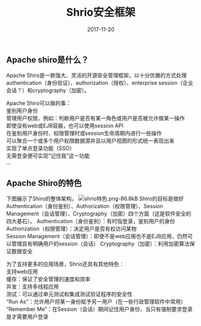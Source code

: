 ﻿---
layout: post
title: Shrio安全框架
date: 2017-11-20
description: "shrio，一款强大、灵活的开源安全管理框架"
tags: [shrio,安全]
---
## Apache shiro是什么？
Apache Shiro是一款强大、灵活的开源安全管理框架，以十分优雅的方式处理authentication（身份验证）、authorization（授权）、enterprise session（企业会话？）和cryptography（加密）。  
  


Apache Shiro可以做的事：  
鉴别用户身份  
管理用户权限，例如：判断用户是否有某一角色或用户是否被允许做某一操作  
即使没有web或EJB容器，也可以使用session API  
在鉴别用户身份时、权限管理时或session生命周期内进行一些操作  
可以聚合一个或多个用户权限数据源并且以用户视图的形式统一表现出来  
实现了单点登录功能（SSO）  
无需登录便可实现“记住我”这一功能  
...  

## Apache Shiro的特色   
下图展示了Shiro的整体架构，
![shrio特色.png-86.8kB][1]
Shiro的目标是做好Authentication（身份鉴别）、Authorization（权限管理）、Session Management（会话管理）、Cryptography（加密）四个方面（这是软件安全的四大基石）。
Authentication（身份鉴别）：有时指登录，鉴别用户的身份  
Authorization（权限管理）：决定用户是否有权访问某物  
Session Management（会话管理）：即使不是web应用也不是EJB应用，仍然可以管理具有明确用户的session（会话）  Cryptography（加密）：利用加密算法保证数据安全

为了支持更多的应用场景，Shrio还具有其他特色：  
支持web应用  
缓存：保证了安全管理的速度和效率  
并发：支持多线程应用  
测试：可以通过单元测试和集成测试验证程序的安全性  
“Run As”：允许用户将某一身份赋予另一用户（在一些行政管理软件中常用）  
“Remember Me”：在Session（会话）期间记住用户身份，当只有强制要求登录是才需要用户登录



  [1]: http://static.zybuluo.com/jiangtaibao/kg2j7xi217q60fcehug5cyce/shrio%E7%89%B9%E8%89%B2.png